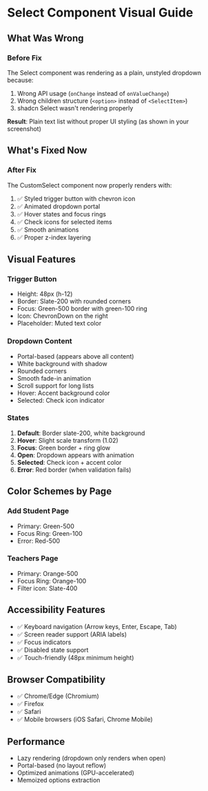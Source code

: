 # Select Component Visual Guide

## What Was Wrong

### Before Fix
The Select component was rendering as a plain, unstyled dropdown because:
1. Wrong API usage (`onChange` instead of `onValueChange`)
2. Wrong children structure (`<option>` instead of `<SelectItem>`)
3. shadcn Select wasn't rendering properly

**Result**: Plain text list without proper UI styling (as shown in your screenshot)

## What's Fixed Now

### After Fix
The CustomSelect component now properly renders with:
1. ✅ Styled trigger button with chevron icon
2. ✅ Animated dropdown portal
3. ✅ Hover states and focus rings
4. ✅ Check icons for selected items
5. ✅ Smooth animations
6. ✅ Proper z-index layering

## Visual Features

### Trigger Button
- Height: 48px (h-12)
- Border: Slate-200 with rounded corners
- Focus: Green-500 border with green-100 ring
- Icon: ChevronDown on the right
- Placeholder: Muted text color

### Dropdown Content
- Portal-based (appears above all content)
- White background with shadow
- Rounded corners
- Smooth fade-in animation
- Scroll support for long lists
- Hover: Accent background color
- Selected: Check icon indicator

### States
1. **Default**: Border slate-200, white background
2. **Hover**: Slight scale transform (1.02)
3. **Focus**: Green border + ring glow
4. **Open**: Dropdown appears with animation
5. **Selected**: Check icon + accent color
6. **Error**: Red border (when validation fails)

## Color Schemes by Page

### Add Student Page
- Primary: Green-500
- Focus Ring: Green-100
- Error: Red-500

### Teachers Page
- Primary: Orange-500
- Focus Ring: Orange-100
- Filter icon: Slate-400

## Accessibility Features
- ✅ Keyboard navigation (Arrow keys, Enter, Escape, Tab)
- ✅ Screen reader support (ARIA labels)
- ✅ Focus indicators
- ✅ Disabled state support
- ✅ Touch-friendly (48px minimum height)

## Browser Compatibility
- ✅ Chrome/Edge (Chromium)
- ✅ Firefox
- ✅ Safari
- ✅ Mobile browsers (iOS Safari, Chrome Mobile)

## Performance
- Lazy rendering (dropdown only renders when open)
- Portal-based (no layout reflow)
- Optimized animations (GPU-accelerated)
- Memoized options extraction
